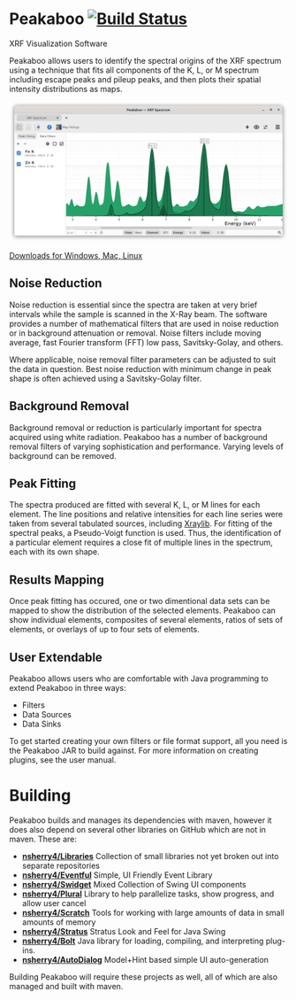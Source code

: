 # Peakaboo [![Build Status](https://travis-ci.org/nsherry4/Peakaboo.svg?branch=master)](https://travis-ci.org/nsherry4/Peakaboo)
XRF Visualization Software

Peakaboo allows users to identify the spectral origins of the XRF spectrum using a technique that fits all components of the K, L, or M spectrum including escape peaks and pileup peaks, and then plots their spatial intensity distributions as maps.

![Peakaboo](https://raw.githubusercontent.com/nsherry4/Peakaboo/master/Documentation/github/screenshot.png)

[Downloads for Windows, Mac, Linux](https://github.com/nsherry4/Peakaboo/releases)

## Noise Reduction 

Noise reduction is essential since the spectra are taken at very brief intervals while the sample is scanned in the X-Ray beam. The software provides a number of mathematical filters that are used in noise reduction or in background attenuation or removal. Noise filters include moving average, fast Fourier transform (FFT) low pass, Savitsky-Golay, and others.

Where applicable, noise removal filter parameters can be adjusted to suit the data in question. Best noise reduction with minimum change in peak shape is often achieved using a Savitsky-Golay filter.

## Background Removal 

Background removal or reduction is particularly important for spectra acquired using white radiation. Peakaboo has a number of background removal filters of varying sophistication and performance. Varying levels of background can be removed.

## Peak Fitting

The spectra produced are fitted with several K, L, or M lines for each element. The line positions and relative intensities for each line series were taken from several tabulated sources, including [Xraylib](https://github.com/tschoonj/xraylib). For fitting of the spectral peaks, a Pseudo-Voigt function is used. Thus, the identification of a particular element requires a close fit of multiple lines in the spectrum, each with its own shape.

## Results Mapping

Once peak fitting has occured, one or two dimentional data sets can be mapped to show the distribution of the selected elements. Peakaboo can show individual elements, composites of several elements, ratios of sets of elements, or overlays of up to four sets of elements.

## User Extendable 

Peakaboo allows users who are comfortable with Java programming to extend Peakaboo in three ways:
- Filters
- Data Sources
- Data Sinks

To get started creating your own filters or file format support, all you need is the Peakaboo JAR to build against. For more information on creating plugins, see the user manual.


# Building

Peakaboo builds and manages its dependencies with maven, however it does also depend on several other libraries on GitHub which are not in maven. These are:

 - **[nsherry4/Libraries](https://github.com/nsherry4/Libraries)** Collection of small libraries not yet broken out into separate repositories
  - **[nsherry4/Eventful](https://github.com/nsherry4/Eventful)**  Simple, UI Friendly Event Library
  - **[nsherry4/Swidget](https://github.com/nsherry4/Swidget)**  Mixed Collection of Swing UI components 
  - **[nsherry4/Plural](https://github.com/nsherry4/Plural)**   Library to help parallelize tasks, show progress, and allow user cancel 
 - **[nsherry4/Scratch](https://github.com/nsherry4/Scratch)**  Tools for working with large amounts of data in small amounts of memory 
 - **[nsherry4/Stratus](https://github.com/nsherry4/Stratus)**  Stratus Look and Feel for Java Swing 
 - **[nsherry4/Bolt](https://github.com/nsherry4/Bolt)** Java library for loading, compiling, and interpreting plug-ins. 
 - **[nsherry4/AutoDialog](https://github.com/nsherry4/AutoDialog)** Model+Hint based simple UI auto-generation 

Building Peakaboo will require these projects as well, all of which are also managed and built with maven.
